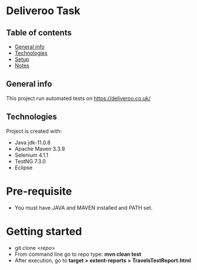 # Deliveroo Task

## Table of contents
* [General info](#general-info)
* [Technologies](#technologies)
* [Setup](#setup)
* [Notes](#notes)

## General info
This project run automated tests on https://deliveroo.co.uk/

## Technologies
Project is created with:
* Java jdk-11.0.8
* Apache Maven 3.3.9
* Selenium 4.1.1
* TestNG 7.3.0
* Eclipse

# Pre-requisite
* You must have JAVA and MAVEN installed and PATH set.

# Getting started
* git clone <_repo_>
* From command line go to repo type: **mvn clean test**
* After execution, go to **target > extent-reports > TravelsTestReport.html**
